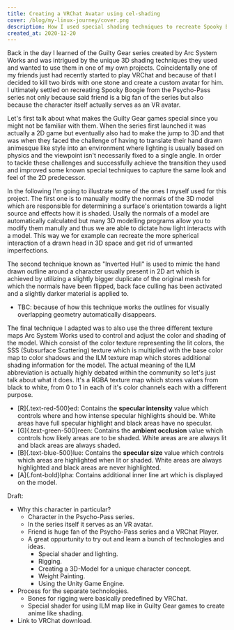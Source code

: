 ```yaml
---
title: Creating a VRChat Avatar using cel-shading
cover: /blog/my-linux-journey/cover.png
description: How I used special shading techniques to recreate Spooky Boogie from the Psycho-Pass series as a VRChat Avatar.
created_at: 2020-12-20
---
```


Back in the day I learned of the Guilty Gear series created by Arc System Works and was intrigued by the unique 3D shading techniques they used and wanted to use them in one of my own projects. Coincidentally one of my friends just had recently started to play VRChat and because of that I decided to kill two birds with one stone and create a custom avatar for him. I ultimately settled on recreating Spooky Boogie from the Psycho-Pass series not only because said friend is a big fan of the series but also because the character itself actually serves as an VR avatar.

Let's first talk about what makes the Guilty Gear games special since you might not be familiar with them. When the series first launched it was actually a 2D game but eventually also had to make the jump to 3D and that was when they faced the challenge of having to translate their hand drawn animesque like style into an environment where lighting is usually based on physics and the viewpoint isn't necessarily fixed to a single angle. In order to tackle these challenges and successfully achieve the transition they used and improved some known special techniques to capture the same look and feel of the 2D predecessor.

In the following I'm going to illustrate some of the ones I myself used for this project. The first one is to manually modify the normals of the 3D model which are responsible for determining a surface's orientation towards a light source and effects how it is shaded. Usally the normals of a model are automatically calculated but many 3D modelling programs allow you to modify them manully and thus we are able to dictate how light interacts with a model. This way we for example can recreate the more spherical interaction of a drawn head in 3D space and get rid of unwanted imperfections.

The second technique known as "Inverted Hull" is used to mimic the hand drawn outline around a character usually present in 2D art which is achieved by utilizing a slightly bigger duplicate of the original mesh for which the normals have been flipped, back face culling has been activated and a slightly darker material is applied to.

* TBC: because of how this technique works the outlines for visually overlapping geometry automatically disappears.

The final technique I adapted was to also use the three different texture maps Arc System Works used to control and adjust the color and shading of the model. Which consist of the color texture representing the lit colors, the SSS (Subsurface Scattering) texture which is multiplied with the base color map to color shadows and the ILM texture map which stores additional shading information for the model. The actual meaning of the ILM abbreviation is actually highly debated within the community so let's just talk about what it does. It's a RGBA texture map which stores values from black to white, from 0 to 1 in each of it's color channels each with a different purpose.

* [R]{.text-red-500}ed: Contains the **specular intensity** value which controls where and how intense specular highlights should be. White areas have full specular highlight and black areas have no specular.
* [G]{.text-green-500}reen: Contains the **ambient occlusion** value which controls how likely areas are to be shaded. White areas are are always lit and black areas are always shaded.
* [B]{.text-blue-500}lue: Contains the **specular size** value which controls which areas are highlighted when lit or shaded. White areas are always highlighted and black areas are never highlighted.
* [A]{.font-bold}lpha: Contains additional inner line art which is displayed on the model.

Draft:
* Why this character in particular?
  * Character in the Psycho-Pass series.
  * In the series itself it serves as an VR avatar.
  * Friend is huge fan of the Psycho-Pass series and a VRChat Player.
  * A great oppurtunity to try out and learn a bunch of technologies and ideas.
    * Special shader and lighting.
    * Rigging.
    * Creating a 3D-Model for a unique character concept.
    * Weight Painting.
    * Using the Unity Game Engine.
* Process for the separate technologies.
  * Bones for rigging were basically predefined by VRChat.
  * Special shader for using ILM map like in Guilty Gear games to create anime like shading.
* Link to VRChat download.
